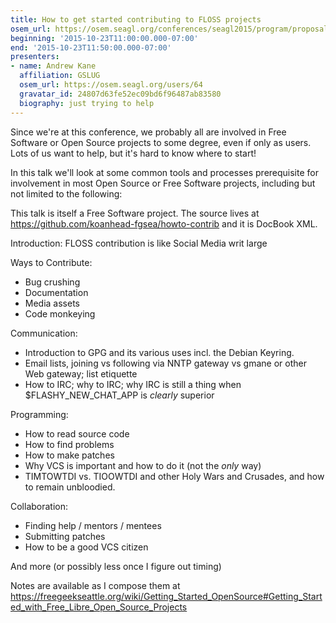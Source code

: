```yaml
---
title: How to get started contributing to FLOSS projects
osem_url: https://osem.seagl.org/conferences/seagl2015/program/proposals/54
beginning: '2015-10-23T11:00:00.000-07:00'
end: '2015-10-23T11:50:00.000-07:00'
presenters:
- name: Andrew Kane
  affiliation: GSLUG
  osem_url: https://osem.seagl.org/users/64
  gravatar_id: 24807d63fe52ec09bd6f96487ab83580
  biography: just trying to help
---
```


Since we're at this conference, we probably all are involved in Free Software or Open Source projects to some degree, even if only as users. Lots of us want to help, but it's hard to know where to start!

In this talk we'll look at some common tools and processes prerequisite for involvement in most Open Source or Free Software projects, including but not limited to the following:

This talk is itself a Free Software project. The source lives at <https://github.com/koanhead-fgsea/howto-contrib> and it is DocBook XML.

Introduction: FLOSS contribution is like Social Media writ large

Ways to Contribute:
  - Bug crushing
  - Documentation
  - Media assets
  - Code monkeying

Communication:
  - Introduction to GPG and its various uses incl. the Debian Keyring.
  - Email lists, joining vs following via NNTP gateway vs gmane or other Web gateway; list etiquette
  - How to IRC; why to IRC; why IRC is still a thing when $FLASHY_NEW_CHAT_APP is *clearly* superior

Programming:
  - How to read source code
  - How to find problems
  - How to make patches
  - Why VCS is important and how to do it (not the *only* way)
  - TIMTOWTDI vs. TIOOWTDI and other Holy Wars and Crusades, and how to remain unbloodied.

Collaboration:
  - Finding help / mentors / mentees
  - Submitting patches
  - How to be a good VCS citizen

And more (or possibly less once I figure out timing)

Notes are available as I compose them at <https://freegeekseattle.org/wiki/Getting_Started_OpenSource#Getting_Started_with_Free_Libre_Open_Source_Projects>
